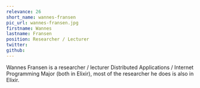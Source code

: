 ```yaml
---
relevance: 26
short_name: wannes-fransen
pic_url: wannes-fransen.jpg
firstname: Wannes
lastname: Fransen
position: Researcher / Lecturer
twitter:
github:
---
```


<p>Wannes Fransen is a researcher / lecturer Distributed Applications / Internet Programming Major (both in Elixir), most of the researcher he does is also in Elixir.
</p>
